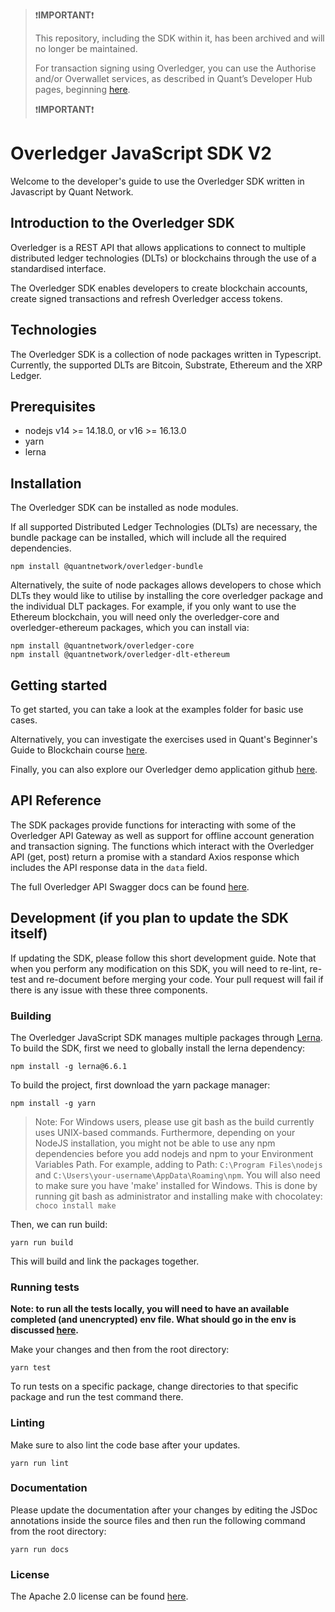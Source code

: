 > ❗**IMPORTANT**❗
>
> This repository, including the SDK within it, has been archived and will no longer be maintained.
>
> For transaction signing using Overledger, you can use the Authorise and/or Overwallet services, as described in Quant’s Developer Hub pages, beginning [here](https://www.overledger.dev/).
>
> ❗**IMPORTANT**❗

# Overledger JavaScript SDK V2

Welcome to the developer's guide to use the Overledger SDK written in Javascript by Quant Network.

## Introduction to the Overledger SDK

Overledger is a REST API that allows applications to connect to multiple distributed ledger technologies (DLTs) or blockchains through the use of a standardised interface. 

The Overledger SDK enables developers to create blockchain accounts, create signed transactions and refresh Overledger access tokens.

## Technologies

The Overledger SDK is a collection of node packages written in Typescript. Currently, the supported DLTs are Bitcoin, Substrate, Ethereum and the XRP Ledger.

## Prerequisites

- nodejs v14 >= 14.18.0, or v16 >= 16.13.0
- yarn
- lerna

## Installation

The Overledger SDK can be installed as node modules. 

If all supported Distributed Ledger Technologies (DLTs) are necessary, the bundle package can be installed, which will include all the required dependencies.

```
npm install @quantnetwork/overledger-bundle
```


Alternatively, the suite of node packages allows developers to chose which DLTs they would like to utilise by installing the core overledger package and the individual DLT packages. For example, if you only want to use the Ethereum blockchain, you will need only the overledger-core and overledger-ethereum packages, which you can install via:

```
npm install @quantnetwork/overledger-core
npm install @quantnetwork/overledger-dlt-ethereum
```

## Getting started

To get started, you can take a look at the examples folder for basic use cases.

Alternatively, you can investigate the exercises used in Quant's Beginner's Guide to Blockchain course [here](https://github.com/quantnetwork/blockchain-developer-exercises-foundations).

Finally, you can also explore our Overledger demo application github [here](https://github.com/quantnetwork/quant-demo-application).

## API Reference

The SDK packages provide functions for interacting with some of the Overledger API Gateway as well as support for offline account generation and transaction signing.
The functions which interact with the Overledger API (get, post) return a promise with a standard Axios response which includes the API response data in the `data` field.

The full Overledger API Swagger docs can be found [here](https://docs.overledger.io/).

## Development (if you plan to update the SDK itself)

If updating the SDK, please follow this short development guide. Note that when you perform any modification on this SDK, you will need to re-lint, re-test and re-document before merging your code. Your pull request will fail if there is any issue with these three components.

### Building

The Overledger JavaScript SDK manages multiple packages through [Lerna](https://lerna.js.org/). To build the SDK, first we need to globally install the lerna dependency:

```
npm install -g lerna@6.6.1
```

To build the project, first download the yarn package manager:

```
npm install -g yarn
```


> Note: For Windows users, please use git bash as the build currently uses UNIX-based commands. Furthermore, depending on your NodeJS installation, you might not be able to use any npm dependencies before you add nodejs and npm to your Environment Variables Path. For example, adding to Path: `C:\Program Files\nodejs` and `C:\Users\your-username\AppData\Roaming\npm`. You will also need to make sure you have 'make' installed for Windows. This is done by running git bash as administrator and installing make with chocolatey: `choco install make`


Then, we can run build:

```
yarn run build
```

This will build and link the packages together.

### Running tests

**Note: to run all the tests locally, you will need to have an available completed (and unencrypted) env file. What should go in the env is discussed [here](./examples/README.md).**

Make your changes and then from the root directory:

```
yarn test
```

To run tests on a specific package, change directories to that specific package and run the test command there.

### Linting

Make sure to also lint the code base after your updates.

```
yarn run lint
```

### Documentation

Please update the documentation after your changes by editing the JSDoc annotations inside the source files and then run the following command from the root directory:

```
yarn run docs
```

### License

The Apache 2.0 license can be found [here](LICENSE).


